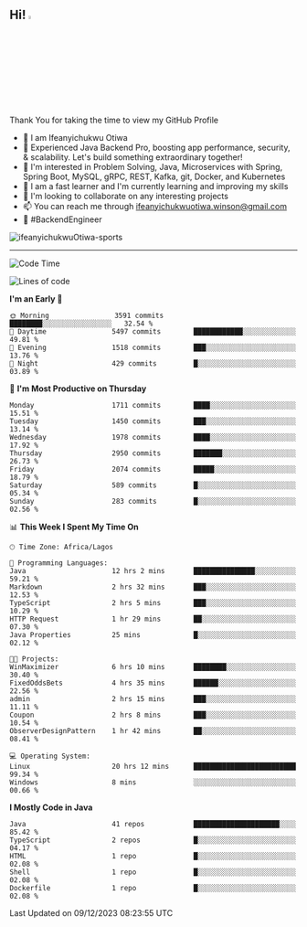 <!-- BLOG-POST-LIST:START --><!-- BLOG-POST-LIST:END -->

## Hi! <img src="https://media.giphy.com/media/hvRJCLFzcasrR4ia7z/giphy.gif" width="4%"> 

Thank You for taking the time to view my GitHub Profile

- 👋 I am Ifeanyichukwu Otiwa
- 🚀 Experienced Java Backend Pro, boosting app performance, security, & scalability. Let's build something extraordinary together!
- 👀 I'm interested in Problem Solving, Java, Microservices with Spring, Spring Boot, MySQL, gRPC, REST, Kafka, git, Docker, and Kubernetes
- 🌱 I am a fast learner and I'm currently learning and improving my skills
- 💞️ I'm looking to collaborate on any interesting projects
- 📫 You can reach me through ifeanyichukwuotiwa.winson@gmail.com
- 🚀 #BackendEngineer

<p align="left" marginTop="10px"> <img src="https://komarev.com/ghpvc/?username=ifeanyichukwuOtiwa-sports&label=Profile%20views&color=0e75b6&style=for-the-badge" alt="ifeanyichukwuOtiwa-sports" /> </p>

***

<!--START_SECTION:waka-->
![Code Time](http://img.shields.io/badge/Code%20Time-2%2C023%20hrs%2020%20mins-blue)

![Lines of code](https://img.shields.io/badge/From%20Hello%20World%20I%27ve%20Written-4.2%20million%20lines%20of%20code-blue)

**I'm an Early 🐤** 

```text
🌞 Morning                3591 commits        ████████░░░░░░░░░░░░░░░░░   32.54 % 
🌆 Daytime                5497 commits        ████████████░░░░░░░░░░░░░   49.81 % 
🌃 Evening                1518 commits        ███░░░░░░░░░░░░░░░░░░░░░░   13.76 % 
🌙 Night                  429 commits         █░░░░░░░░░░░░░░░░░░░░░░░░   03.89 % 
```
📅 **I'm Most Productive on Thursday** 

```text
Monday                   1711 commits        ████░░░░░░░░░░░░░░░░░░░░░   15.51 % 
Tuesday                  1450 commits        ███░░░░░░░░░░░░░░░░░░░░░░   13.14 % 
Wednesday                1978 commits        ████░░░░░░░░░░░░░░░░░░░░░   17.92 % 
Thursday                 2950 commits        ███████░░░░░░░░░░░░░░░░░░   26.73 % 
Friday                   2074 commits        █████░░░░░░░░░░░░░░░░░░░░   18.79 % 
Saturday                 589 commits         █░░░░░░░░░░░░░░░░░░░░░░░░   05.34 % 
Sunday                   283 commits         █░░░░░░░░░░░░░░░░░░░░░░░░   02.56 % 
```


📊 **This Week I Spent My Time On** 

```text
🕑︎ Time Zone: Africa/Lagos

💬 Programming Languages: 
Java                     12 hrs 2 mins       ███████████████░░░░░░░░░░   59.21 % 
Markdown                 2 hrs 32 mins       ███░░░░░░░░░░░░░░░░░░░░░░   12.53 % 
TypeScript               2 hrs 5 mins        ███░░░░░░░░░░░░░░░░░░░░░░   10.29 % 
HTTP Request             1 hr 29 mins        ██░░░░░░░░░░░░░░░░░░░░░░░   07.30 % 
Java Properties          25 mins             █░░░░░░░░░░░░░░░░░░░░░░░░   02.12 % 

🐱‍💻 Projects: 
WinMaximizer             6 hrs 10 mins       ████████░░░░░░░░░░░░░░░░░   30.40 % 
FixedOddsBets            4 hrs 35 mins       ██████░░░░░░░░░░░░░░░░░░░   22.56 % 
admin                    2 hrs 15 mins       ███░░░░░░░░░░░░░░░░░░░░░░   11.11 % 
Coupon                   2 hrs 8 mins        ███░░░░░░░░░░░░░░░░░░░░░░   10.54 % 
ObserverDesignPattern    1 hr 42 mins        ██░░░░░░░░░░░░░░░░░░░░░░░   08.41 % 

💻 Operating System: 
Linux                    20 hrs 12 mins      █████████████████████████   99.34 % 
Windows                  8 mins              ░░░░░░░░░░░░░░░░░░░░░░░░░   00.66 % 
```

**I Mostly Code in Java** 

```text
Java                     41 repos            █████████████████████░░░░   85.42 % 
TypeScript               2 repos             █░░░░░░░░░░░░░░░░░░░░░░░░   04.17 % 
HTML                     1 repo              █░░░░░░░░░░░░░░░░░░░░░░░░   02.08 % 
Shell                    1 repo              █░░░░░░░░░░░░░░░░░░░░░░░░   02.08 % 
Dockerfile               1 repo              █░░░░░░░░░░░░░░░░░░░░░░░░   02.08 % 
```




 Last Updated on 09/12/2023 08:23:55 UTC
<!--END_SECTION:waka-->

<!--
<p align="center">
![trophy](https://github-profile-trophy.vercel.app/?username=ifeanyichukwuOtiwa-sports&theme=onedark) (https://github.com/ryo-ma/github-profile-trophy)
</p>
-->

<!---
ifeanyi-otiwa/ifeanyi-otiwa is a ✨ special ✨ repository because its `README.md` (this file) appears on your GitHub profile.
You can click the Preview link to take a look at your changes.
--->
